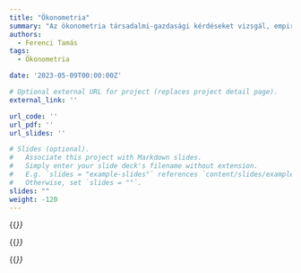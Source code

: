 ```yaml
---
title: "Ökonometria"
summary: "Az ökonometria társadalmi-gazdasági kérdéseket vizsgál, empirikus alapon, modelleket építve, kvantitatívan, stasztikai módszereket használva."
authors:
  - Ferenci Tamás
tags:
  - Ökonometria

date: '2023-05-09T00:00:00Z'

# Optional external URL for project (replaces project detail page).
external_link: ''

url_code: ''
url_pdf: ''
url_slides: ''

# Slides (optional).
#   Associate this project with Markdown slides.
#   Simply enter your slide deck's filename without extension.
#   E.g. `slides = "example-slides"` references `content/slides/example-slides.md`.
#   Otherwise, set `slides = ""`.
slides: ""
weight: -120
---
```


{{<cite page="/oktatas-fejezetek/okonometria-fejezetek/azokonometriaalapjai" view="2" >}}

{{<cite page="/oktatas/regressziosmodellezes" view="2" >}}

{{<cite page="/oktatas/idosorelemzes" view="2" >}}